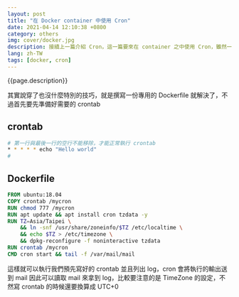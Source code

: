 ```yaml
---
layout: post
title: "在 Docker container 中使用 Cron"
date: 2021-04-14 12:10:38 +0800
category: others
img: cover/docker.jpg
description: 接續上一篇介紹 Cron，這一篇要來在 container 之中使用 Cron，雖然一般來說應該不太會遇到這個情況，但最近剛好就被我遇上了，因此順便記錄一下
lang: zh-TW
tags: [docker, cron]
---
```


{{page.description}}

其實說穿了也沒什麼特別的技巧，就是撰寫一份專用的 Dockerfile 就解決了，不過首先要先準備好需要的 crontab

## crontab

```bash
# 第一行與最後一行的空行不能移除，才能正常執行 crontab
* * * * * echo "Hello world"
#
```

## Dockerfile

```dockerfile
FROM ubuntu:18.04
COPY crontab /mycron
RUN chmod 777 /mycron
RUN apt update && apt install cron tzdata -y
RUN TZ=Asia/Taipei \
    && ln -snf /usr/share/zoneinfo/$TZ /etc/localtime \
    && echo $TZ > /etc/timezone \
    && dpkg-reconfigure -f noninteractive tzdata
RUN crontab /mycron
CMD cron start && tail -f /var/mail/mail
```

這樣就可以執行我們預先寫好的 crontab 並且列出 log，cron 會將執行的輸出送到 mail 因此可以讀取 mail 來拿到 log，比較要注意的是 TimeZone 的設定，不然寫 crontab 的時候還要換算成 UTC+0
